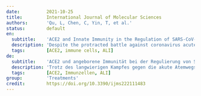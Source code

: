 ```yaml
---
date:          2021-10-25
title:         International Journal of Molecular Sciences
authors:       'Qu, L, Chen, C, Yin, T, et al.'
status:        default
en:
  subtitle:    'ACE2 and Innate Immunity in the Regulation of SARS-CoV-2-Induced Acute Lung Injury: A Review'
  description: 'Despite the protracted battle against coronavirus acute respiratory infection (COVID-19) and the rapid evolution of the severe acute respiratory syndrome coronavirus 2 (SARS-CoV-2), no specific and effective drugs have to date been reported. Angiotensin-converting enzyme 2 (ACE2) is a zinc metalloproteinase and a critical modulator of the renin-angiotensin system (RAS). In addition, ACE2 has anti-inflammatory and antifibrosis functions. ACE has become widely known in the past decade as it has been identified as the primary receptor for SARS-CoV and SARS-CoV-2, being closely associated with their infection. SARS-CoV-2 primarily targets the lung, which induces a cytokine storm by infecting alveolar cells, resulting in tissue damage and eventually severe acute respiratory syndrome. In the lung, innate immunity acts as a critical line of defense against pathogens, including SARS-CoV-2. This review aims to summarize the regulation of ACE2, and lung host cells resist SARS-CoV-2 invasion by activating innate immunity response. Finally, we discuss ACE2 as a therapeutic target, providing reference and enlightenment for the clinical treatment of COVID-19.'
  tags:        [ACE2, immune cells, ALI]
de:
  subtitle:    'ACE2 und angeborene Immunität bei der Regulierung von SARS-CoV-2-induzierten akuten Lungenschädigungen: Ein Überblick'
  description: 'Trotz des langwierigen Kampfes gegen die akute Atemwegsinfektion durch Coronaviren (COVID-19) und der rasanten Entwicklung des schweren akuten respiratorischen Syndroms Coronavirus 2 (SARS-CoV-2) gibt es bisher keine spezifischen und wirksamen Medikamente. Das Angiotensin-konvertierende Enzym 2 (ACE2) ist eine Zinkmetalloproteinase und ein wichtiger Modulator des Renin-Angiotensin-Systems (RAS). Darüber hinaus hat ACE2 eine entzündungshemmende und antifibrotische Funktion. ACE ist in den letzten zehn Jahren weithin bekannt geworden, da es als primärer Rezeptor für SARS-CoV und SARS-CoV-2 identifiziert wurde und eng mit deren Infektion verbunden ist. SARS-CoV-2 befällt in erster Linie die Lunge und löst durch die Infektion von Alveolarzellen einen Zytokinsturm aus, der zu Gewebeschäden und schließlich zu einem schweren akuten respiratorischen Syndrom führt. In der Lunge fungiert die angeborene Immunität als entscheidende Verteidigungslinie gegen Krankheitserreger, einschließlich SARS-CoV-2. In dieser Übersichtsarbeit soll die Regulierung von ACE2 zusammengefasst werden, und die Wirtszellen der Lunge widerstehen der Invasion von SARS-CoV-2 durch die Aktivierung der angeborenen Immunität. Schließlich erörtern wir ACE2 als therapeutisches Ziel, das Hinweise und Erkenntnisse für die klinische Behandlung von COVID-19 liefert.' 
  tags:        [ACE2, Immunzellen, ALI]
group:         'Treatments'
credit:        https://doi.org/10.3390/ijms222111483
---
```

